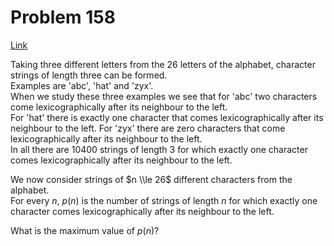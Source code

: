# Problem 158

[Link](https://projecteuler.net/problem=158)

Taking three different letters from the $26$ letters of the alphabet, character strings of length three can be formed.  
Examples are 'abc', 'hat' and 'zyx'.  
When we study these three examples we see that for 'abc' two characters come lexicographically after its neighbour to the left.  
For 'hat' there is exactly one character that comes lexicographically after its neighbour to the left. For 'zyx' there are zero characters that come lexicographically after its neighbour to the left.  
In all there are $10400$ strings of length $3$ for which exactly one character comes lexicographically after its neighbour to the left.

We now consider strings of $n \\le 26$ different characters from the alphabet.  
For every $n$, $p(n)$ is the number of strings of length $n$ for which exactly one character comes lexicographically after its neighbour to the left.

What is the maximum value of $p(n)$?